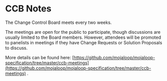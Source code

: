 # CCB Notes

The Change Control Board meets every two weeks.

The meetings are open for the public to participate, though discussions are usually limited to the Board members. However, attendees will be promoted to panelists in meetings if they have Change Requests or Solution Proposals to discuss.

More details can be found here: [https://github.com/mojaloop/mojaloop-specification/tree/master/ccb-meetings](https://github.com/mojaloop/mojaloop-specification/tree/master/ccb-meetings) .

